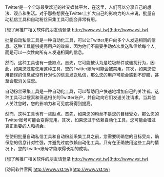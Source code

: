 Twitter是一个全球最受欢迎的社交媒体平台，在这里，人们可以分享自己的想法、观点和生活。对于那些想要在Twitter上扩大自己的影响力的人来说，批量自动私信工具和自动粉丝采集工具可能会非常有用。

[想了解推广相关软件的朋友请登录 http://www.vst.tw](http://www.vst.tw)

批量自动私信工具是一种自动化工具，可以让Twitter用户向多个人发送相同的信息。这种工具能够提高用户的效率，因为他们不需要手动依次发送私信给每个人。而是可以一次性向所有人发送相同的信息。

然而，这种工具也有一些缺点。首先，它可能被认为是垃圾邮件或骚扰行为，因此，如果您过度使用这种工具，您的Twitter账号可能会被禁用。其次，如果您使用错误的信息或没有针对性的信息发送私信，那么您的用户可能会感到不舒服，甚至会取消关注您。

自动粉丝采集工具是一种自动化工具，可以帮助用户快速地增加自己的关注者。这种工具可以搜索和筛选相关的Twitter账户，并自动向它们发送关注请求。当其他人关注您时，您的影响力和可见度将得到提高。

然而，这种工具也有一些缺点。首先，如果您的粉丝不是您的目标受众，那么您的Twitter账号可能会变得无用。其次，如果您过于依赖自动化工具，您可能会错过真正重要的人和机会。

在使用批量自动私信工具和自动粉丝采集工具之前，您需要明确您的目标受众，确保您的信息针对性强，并避免过度依赖自动化工具。只有在正确使用这些工具的情况下，您的Twitter账号才能取得长期的成功。

[想了解推广相关软件的朋友请登录 http://www.vst.tw](http://www.vst.tw)


[访问软件官网 http://www.vst.tw](http://www.vst.tw)

